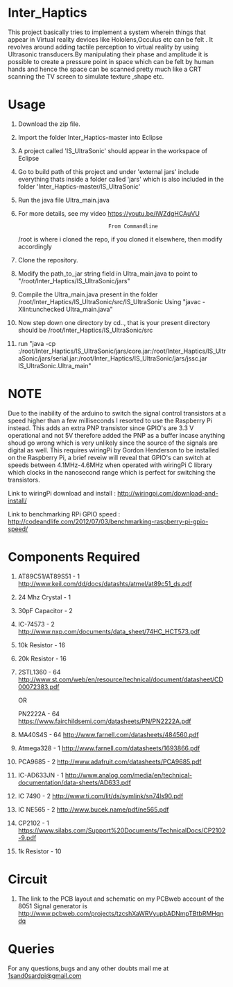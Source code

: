 # Inter_Haptics

This project basically tries to implement a system wherein things that appear in Virtual reality devices like 
Hololens,Occulus etc can be felt . It revolves around adding tactile perception to virtual reality by using 
Ultrasonic transducers.By manipulating their phase and amplitude it is possible to create a pressure point in
space which can be felt by human hands and hence the space can be scanned pretty much like a CRT scanning the TV
screen to simulate texture ,shape etc.

Usage
==========================

1. Download the zip file.
2. Import the folder Inter_Haptics-master into Eclipse
3. A project called 'IS_UltraSonic' should appear in the workspace of Eclipse
4. Go to build path of this project and under 'external jars' include everything 
   thats inside a folder called 'jars' which is also included in the folder 
   'Inter_Haptics-master/IS_UltraSonic'
5. Run the java file Ultra_main.java
6. For more details, see my video https://youtu.be/iWZdgHCAuVU

                                    From Commandline
                        
      /root is where i cloned the repo, if you cloned it elsewhere, then modify accordingly 
                        
1. Clone the repository.
2. Modify the path_to_jar string field in Ultra_main.java to point to "/root/Inter_Haptics/IS_UltraSonic/jars"
3. Compile the Ultra_main.java present in the folder /root/Inter_Haptics/IS_UltraSonic/src/IS_UltraSonic
   Using "javac -Xlint:unchecked Ultra_main.java"
4. Now step down one directory by cd.., that is your present directory should be /root/Inter_Haptics/IS_UltraSonic/src
5. run "java -cp :/root/Inter_Haptics/IS_UltraSonic/jars/core.jar:/root/Inter_Haptics/IS_UltraSonic/jars/serial.jar:/root/Inter_Haptics/IS_UltraSonic/jars/jssc.jar IS_UltraSonic.Ultra_main"

NOTE
==========================

Due to the inability of the arduino to switch the signal control transistors at a speed higher than a few milliseconds 
I resorted to use the Raspberry Pi instead. This adds an extra PNP transistor since GPIO's are 3.3 V operational and not 5V
therefore added the PNP as a buffer incase anything shoud go wrong which is very unlikely since the source of the signals are
digital as well.
         This requires wiringPi by Gordon Henderson to be installed on the Raspberry Pi, a brief reveiw will reveal that 
GPIO's can switch at speeds between 4.1MHz-4.6MHz when operated with wiringPi C library which clocks in the nanosecond range
which is perfect for switching the transistors.

Link to wiringPi download and install : http://wiringpi.com/download-and-install/

Link to benchmarking RPi GPIO speed : http://codeandlife.com/2012/07/03/benchmarking-raspberry-pi-gpio-speed/



Components Required
==========================

1.  AT89C51/AT89S51      - 1  http://www.keil.com/dd/docs/datashts/atmel/at89c51_ds.pdf
2.  24 Mhz Crystal       - 1
3.  30pF Capacitor       - 2
4.  IC-74573             - 2  http://www.nxp.com/documents/data_sheet/74HC_HCT573.pdf
5.  10k Resistor         - 16
6.  20k Resistor         - 16
7.  2STL1360             - 64 http://www.st.com/web/en/resource/technical/document/datasheet/CD00072383.pdf 
      
      OR

    PN2222A              - 64 https://www.fairchildsemi.com/datasheets/PN/PN2222A.pdf
8.  MA40S4S              - 64 http://www.farnell.com/datasheets/484560.pdf
9.  Atmega328            - 1  http://www.farnell.com/datasheets/1693866.pdf
10. PCA9685              - 2  http://www.adafruit.com/datasheets/PCA9685.pdf
11. IC-AD633JN           - 1  http://www.analog.com/media/en/technical-documentation/data-sheets/AD633.pdf
12. IC 7490              - 2  http://www.ti.com/lit/ds/symlink/sn74ls90.pdf
13. IC NE565             - 2  http://www.bucek.name/pdf/ne565.pdf
14. CP2102               - 1  https://www.silabs.com/Support%20Documents/TechnicalDocs/CP2102-9.pdf
15. 1k Resistor          - 10 

Circuit
==========================

1. The link to the PCB layout and schematic on my PCBweb account of the 8051 Signal generator is 
   http://www.pcbweb.com/projects/tzcshXaWRVyupbADNmpTBtbRMHqndq

Queries
=========================
For any questions,bugs and any other doubts mail me at 1sand0sardpi@gmail.com



